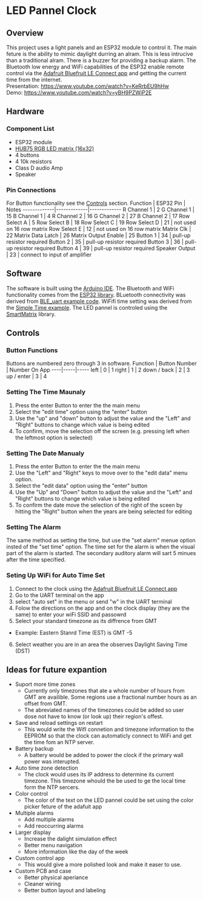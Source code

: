 # LED Pannel Clock
## Overview
This project uses a light panels and an ESP32 module to control it. The main feture is the ability to mimic daylight durring an alram. This is less intrucive than a traditional alram. There is a buzzer for providing a backup alarm. The Bluetooth low energy and WiFi capabilities of the ESP32 enable remote control via the [Adafruit Bluefruit LE Connect app](https://learn.adafruit.com/bluefruit-le-connect) and getting the current time from the internet.  
Presentation: https://www.youtube.com/watch?v=KeRrbEU9hHw  
Demo: https://www.youtube.com/watch?v=yBH9PZWiP2E
## Hardware
### Component List
* ESP32 module
* [HUB75 RGB LED matrix (16x32)](https://learn.adafruit.com/32x16-32x32-rgb-led-matrix)
* 4 buttons
* 4 10k resistors
* Class D audio Amp
* Speaker
### Pin Connections
For Button functionality see the [Controls](##Controls) section.
Function | ESP32 Pin | Notes
-------------|-------------|-------------
R Channel 1 | 2
G Channel 1 | 15
B Channel 1 | 4
R Channel 2 | 16
G Channel 2 | 27
B Channel 2 | 17
Row Select A | 5
Row Select B | 18
Row Select C | 19
Row Select D | 21 | not used on 16 row matrix
Row Select E | 12 | not used on 16 row matrix
Matrix Clk | 22
Matrix Data Latch | 26
Matrix Output Enable | 25
Button 1 | 34 | pull-up resistor required
Button 2 | 35 | pull-up resistor required
Button 3 | 36 | pull-up resistor required
Button 4 | 39 | pull-up resistor required
Speaker Output | 23 | connect to input of amplifier
## Software
The software is built using the [Arduino IDE](https://www.arduino.cc/en/software). The Bluetooth and WiFi functionality comes from the [ESP32 library](https://github.com/espressif/arduino-esp32). BLuetooth connectivity was derived from [BLE_uart example code](https://github.com/espressif/arduino-esp32/tree/master/libraries/BLE/examples/BLE_uart). WiFifi time setting was derived from the [Simple Time example](https://github.com/espressif/arduino-esp32/blob/master/libraries/ESP32/examples/Time/SimpleTime/SimpleTime.ino). The LED pannel is controled using the [SmartMatrix](https://github.com/pixelmatix/SmartMatrix) library.
## Controls
### Button Functions
Buttons are numbered zero through 3 in software.
Function | Button Number | Number On App
----|-----|-----
left | 0 | 1
right | 1 | 2
down / back | 2 | 3
up / enter | 3 | 4
### Setting The Time Maunaly
1. Press the enter Button to enter the the main menu
2. Select the "edit time" option using the "enter" button
3. Use the "up" and "down" button to adjust the value and the "Left" and "Right" buttons to change which value is being edited
4. To confirm, move the selection off the screen (e.g. pressing left when the leftmost option is selected)
### Setting The Date Manualy
1. Press the enter Button to enter the the main menu
2. Use the "Left" and "Right" keys to move over to the "edit data" menu option.
3. Select the "edit data" option using the "enter" button
4. Use the "Up" and "Down" button to adjust the value and the "Left" and "Right" buttons to change which value is being edited
5. To confirm the date move the selection of the right of the sceen by hitting the "Right" button when the years are being selected for editing
### Setting The Alarm
The same method as setting the time, but use the "set alarm" menue option insted of the "set time" option. The time set for the alarm is when the visual part of the alarm is started. The secondary auditory alarm will sart 5 minues after the time specified.
### Seting Up WiFi for Auto Time Set
1. Connect to the clock using the [Adafruit Bluefruit LE Connect app](https://learn.adafruit.com/bluefruit-le-connect)
2. Go to the UART terminal on the app
3. select "auto set" in the menu or send "w" in the UART terminal
4. Folow the directions on the app and on the clock display (they are the same) to enter your wiFi SSID and passowrd
5. Select your standard timezone as its diffrence from GMT
  * Example: Eastern Stanrd Time (EST) is GMT -5
6. Select weather you are in an area the observes Daylight Saving Time (DST)
## Ideas for future expantion
* Suport more time zones
  * Currently only timezones that ate a whole number of hours from GMT are availible. Some regions use a fractional number hours as an offset from GMT.
  * The abreviated names of the timezones could be added so user dose not have to know (or look up) their region's offest.
* Save and reload settings on restart
  * This would write the WifI connetion and timezone information to the EEPROM so that the clock can automaticly connect to WiFi and get the time fom an NTP server.
* Battery backup
  * A battery would be added to power the clock if the primary wall power was interupted.
* Auto time zone detection
  * The clock would uses its IP address to determine its current timezone. This timezone whould the be used to ge the local time form the NTP sercers.
* Color control
  * The color of the text on the LED pannel could be set using the color picker feture of the adafuit app
* Multiple alarms
  * Add multiple alarms
  * Add reoccurring alarms
* Larger display
  * Increase the dalight simulation effect
  * Better menu navigation
  * More information like the day of the week
* Custom control app
  * This would give a more polished look and make it easer to use.
* Custom PCB and case
  * Better physical aperiance
  * Cleaner wiring
  * Better button layout and labeling
